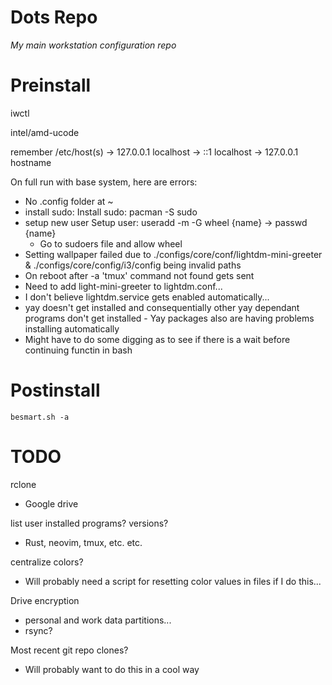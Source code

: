 # Dots Repo
*My main workstation configuration repo*

# Preinstall 
iwctl

intel/amd-ucode

remember /etc/host(s) -> 127.0.0.1 localhost -> ::1 localhost -> 127.0.0.1 hostname

On full run with base system, here are errors:
- No .config folder at ~
- install sudo: Install sudo: pacman -S sudo
- setup new user
    Setup user: useradd -m -G wheel {name} -> passwd {name}
    - Go to sudoers file and allow wheel 
- Setting wallpaper failed due to ./configs/core/conf/lightdm-mini-greeter & ./configs/core/config/i3/config being invalid paths
- On reboot after -a 'tmux' command not found gets sent
- Need to add light-mini-greeter to lightdm.conf...
- I don't believe lightdm.service gets enabled automatically...
- yay doesn't get installed and consequentially other yay dependant programs don't get installed - Yay packages also are having problems installing automatically
- Might have to do some digging as to see if there is a wait before continuing functin in bash
 
# Postinstall
`besmart.sh -a`

# TODO
rclone
- Google drive

list user installed programs? versions?
- Rust, neovim, tmux, etc. etc.

centralize colors?
- Will probably need a script for resetting color values in files if I do this...

Drive encryption
- personal and work data partitions...
- rsync?

Most recent git repo clones?
- Will probably want to do this in a cool way
